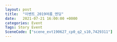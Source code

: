 ```yaml
---
layout: post
title:  "이벤트_2019여름_엔딩"
date:   2021-07-21 16:00:00 +0000
categories: Event
Tags: Story Event
SceneCode: ["scene_evt190627_cp0_q2_s10,7429311"]
---
```

